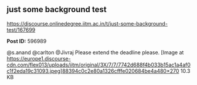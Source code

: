 ## just some background test
https://discourse.onlinedegree.iitm.ac.in/t/just-some-background-test/167699


**Post ID:** 596989

@s.anand @carlton @Jivraj
Please extend the deadline please.
[Image at https://europe1.discourse-cdn.com/flex013/uploads/iitm/original/3X/7/7/7742d688f4b033b15ac1a4af0c1f2eda19c31093.jpeg]88394c0c2e80a1326cfffe020684be4a480×270 10.3 KB
